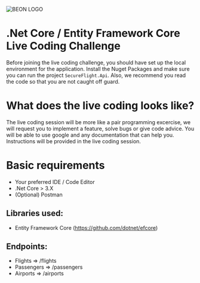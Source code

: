 ![BEON LOGO](https://beon.studio/blog/wp-content/themes/twentybeon/app/images/beon-purple.png)

# .Net Core / Entity Framework Core Live Coding Challenge

Before joining the live coding challenge, you should have set up the local environment for the application. Install the Nuget Packages and make sure you can run the project `SecureFlight.Api`. Also, we recommend you read the code so that you are not caught off guard.

# What does the live coding looks like?

The live coding session will be more like a pair programming excercise, we will request you to implement a feature, solve bugs or give code advice. You will be able to use google and any documentation that can help you. Instructions will be provided in the live coding session.

# Basic requirements

-   Your preferred IDE / Code Editor
-   .Net Core > 3.X
-   (Optional) Postman

## Libraries used:

-   Entity Framework Core (https://github.com/dotnet/efcore)

## Endpoints:

-   Flights => /flights
-   Passengers => /passengers
-   Airports => /airports
